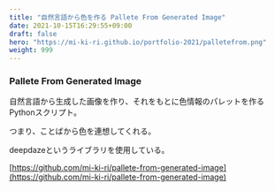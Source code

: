 ```yaml
---
title: "自然言語から色を作る Pallete From Generated Image"
date: 2021-10-15T16:29:55+09:00
draft: false
hero: "https://mi-ki-ri.github.io/portfolio-2021/palletefrom.png"
weight: 999
---
```


### Pallete From Generated Image

自然言語から生成した画像を作り、それをもとに色情報のパレットを作るPythonスクリプト。

つまり、ことばから色を連想してくれる。

deepdazeというライブラリを使用している。

[https://github.com/mi-ki-ri/pallete-from-generated-image](https://github.com/mi-ki-ri/pallete-from-generated-image)
